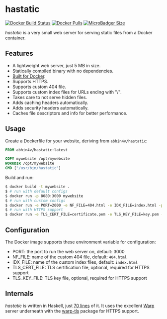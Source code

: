 # hastatic

[![Docker Build Status](https://img.shields.io/docker/build/abhin4v/hastatic.svg?style=flat-square)](https://hub.docker.com/r/abhin4v/hastatic/) [![Docker Pulls](https://img.shields.io/docker/pulls/abhin4v/hastatic.svg?style=flat-square)](https://hub.docker.com/r/abhin4v/hastatic/) [![MicroBadger Size](https://img.shields.io/microbadger/image-size/abhin4v/hastatic.svg?style=flat-square)](https://hub.docker.com/r/abhin4v/hastatic/)

_hastatic_ is a very small web server for serving static files from a Docker container.

## Features

- A lightweight web server, just 5 MB in size.
- Statically compiled binary with no dependencies.
- [Built for Docker](https://hub.docker.com/r/abhin4v/hastatic/).
- Supports HTTPS.
- Supports custom 404 file.
- Supports custom index files for URLs ending with "/".
- Takes care to not serve hidden files.
- Adds caching headers automatically.
- Adds security headers automatically.
- Caches file descriptors and info for better performance.

## Usage

Create a Dockerfile for your website, deriving from `abhin4v/hastatic`:

```dockerfile
FROM abhin4v/hastatic:latest

COPY mywebsite /opt/mywebsite
WORKDIR /opt/mywebsite
CMD ["/usr/bin/hastatic"]
```

Build and run:

```bash
$ docker build -t mywebsite .
$ # run with default configs
$ docker run -p 8080:3000 mywebsite
$ # run with custom configs
$ docker run -e PORT=2000 -e NF_FILE=404.html -e IDX_FILE=index.html -p 8080:2000 mywebsite
$ # run with HTTPS support
$ docker run -e TLS_CERT_FILE=certificate.pem -e TLS_KEY_FILE=key.pem -p 443:3000 mywebsite
```

## Configuration

The Docker image supports these environment variable for configuration:

- PORT: the port to run the web server on, default: 3000
- NF_FILE: name of the custom 404 file, default: `404.html`
- IDX_FILE: name of the custom index files, default: `index.html`
- TLS_CERT_FILE: TLS certification file, optional, required for HTTPS support
- TLS_KEY_FILE: TLS key file, optional, required for HTTPS support

## Internals

_hastatic_ is written in Haskell, just [70 lines](https://github.com/abhin4v/hastatic/blob/master/src/Main.hs#L25) of it. It uses the excellent [Warp](https://hackage.haskell.org/package/warp) server underneath with the [warp-tls](https://hackage.haskell.org/package/warp-tls) package for HTTPS support.
